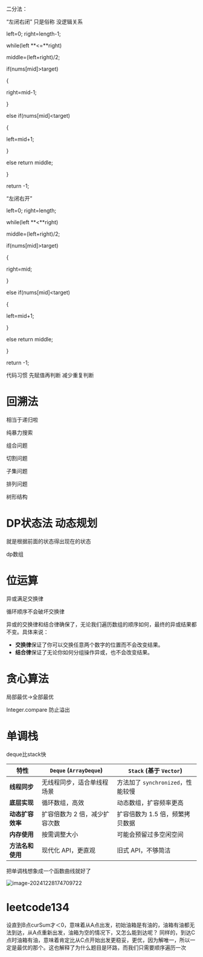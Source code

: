 二分法：

“左闭右闭” 只是俗称 没逻辑关系

left=0;  right=length-1;

while(left **<=**right)

middle=(left+right)/2;

if(nums[mid]>target)

{

right=mid-1;

}

else if(nums[mid]<target)

{

left=mid+1;

}

else return middle;

}

return -1;

“左闭右开”

left=0;  right=length;

while(left **<**right)

middle=(left+right)/2;

if(nums[mid]>target)

{

right=mid;

}

else if(nums[mid]<target)

{

left=mid+1;

}

else return middle;

}

return -1;





代码习惯  先赋值再判断   减少重复判断



# 回溯法

相当于递归啦

纯暴力搜索

组合问题 

切割问题

子集问题

排列问题 

树形结构





# DP状态法   动态规划

就是根据前面的状态得出现在的状态

dp数组





# 位运算

异或满足交换律

循环顺序不会破坏交换律

异或的交换律和结合律确保了，无论我们遍历数组的顺序如何，最终的异或结果都不变。具体来说：

- **交换律**保证了你可以交换任意两个数字的位置而不会改变结果。
- **结合律**保证了无论你如何分组操作异或，也不会改变结果。







# 贪心算法

局部最优→全部最优

Integer.compare 防止溢出





# 单调栈

deque比stack快

| 特性             | `Deque` (`ArrayDeque`)        | `Stack` (基于 `Vector`)           |
| ---------------- | ----------------------------- | --------------------------------- |
| **线程同步**     | 无线程同步，适合单线程场景    | 方法加了 `synchronized`，性能较慢 |
| **底层实现**     | 循环数组，高效                | 动态数组，扩容频率更高            |
| **动态扩容效率** | 扩容倍数为 2 倍，减少扩容次数 | 扩容倍数为 1.5 倍，频繁拷贝数据   |
| **内存使用**     | 按需调整大小                  | 可能会预留过多空闲空间            |
| **方法名和使用** | 现代化 API，更直观            | 旧式 API，不够简洁                |



把单调栈想象成一个函数曲线就好了 

![image-20241228174709722](C:\Users\Administrator\AppData\Roaming\Typora\typora-user-images\image-20241228174709722.png)







# leetcode134

设直到B点curSum才＜0，意味着从A点出发，初始油箱是有油的，油箱有油都无法到达，从A点重新出发，油箱为空的情况下，又怎么能到达呢？ 同样的，到达C点时油箱有油，意味着肯定比从C点开始出发更稳妥，更优，因为解唯一，所以一定是最优的那个。这也解释了为什么题目是环路，而我们只需要顺序遍历一次

